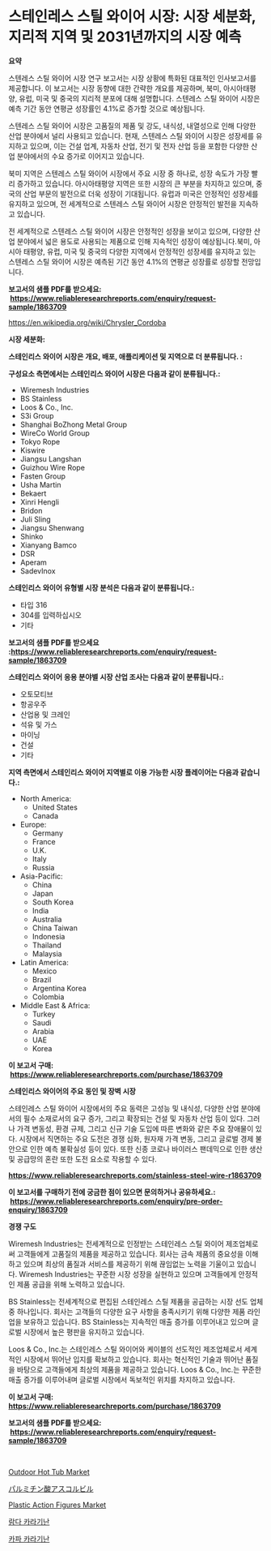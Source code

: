 <p><h1>스테인레스 스틸 와이어 시장: 시장 세분화, 지리적 지역 및 2031년까지의 시장 예측</h1></p><p><strong>요약</strong></p>
<p><p>스텐레스 스틸 와이어 시장 연구 보고서는 시장 상황에 특화된 대표적인 인사보고서를 제공합니다. 이 보고서는 시장 동향에 대한 간략한 개요를 제공하며, 북미, 아시아태평양, 유럽, 미국 및 중국의 지리적 분포에 대해 설명합니다. 스텐레스 스틸 와이어 시장은 예측 기간 동안 연평균 성장률인 4.1%로 증가할 것으로 예상됩니다.</p><p>스텐레스 스틸 와이어 시장은 고품질의 제품 및 강도, 내식성, 내열성으로 인해 다양한 산업 분야에서 널리 사용되고 있습니다. 현재, 스텐레스 스틸 와이어 시장은 성장세를 유지하고 있으며, 이는 건설 업계, 자동차 산업, 전기 및 전자 산업 등을 포함한 다양한 산업 분야에서의 수요 증가로 이어지고 있습니다.</p><p>북미 지역은 스텐레스 스틸 와이어 시장에서 주요 시장 중 하나로, 성장 속도가 가장 빨리 증가하고 있습니다. 아시아태평양 지역은 또한 시장의 큰 부분을 차지하고 있으며, 중국의 산업 부문의 발전으로 더욱 성장이 기대됩니다. 유럽과 미국은 안정적인 성장세를 유지하고 있으며, 전 세계적으로 스텐레스 스틸 와이어 시장은 안정적인 발전을 지속하고 있습니다.</p><p>전 세계적으로 스텐레스 스틸 와이어 시장은 안정적인 성장을 보이고 있으며, 다양한 산업 분야에서 넓은 용도로 사용되는 제품으로 인해 지속적인 성장이 예상됩니다.북미, 아시아 태평양, 유럽, 미국 및 중국의 다양한 지역에서 안정적인 성장세를 유지하고 있는 스텐레스 스틸 와이어 시장은 예측된 기간 동안 4.1%의 연평균 성장률로 성장할 전망입니다.</p></p>
<p><strong>보고서의 샘플 PDF를 받으세요: &nbsp;<a href="https://www.reliableresearchreports.com/enquiry/request-sample/1863709">https://www.reliableresearchreports.com/enquiry/request-sample/1863709</a></strong></p>
<p><a href="https://en.wikipedia.org/wiki/Chrysler_Cordoba">https://en.wikipedia.org/wiki/Chrysler_Cordoba</a></p>
<p><strong>시장 세분화:</strong></p>
<p><strong> 스테인리스 와이어 시장은 개요, 배포, 애플리케이션 및 지역으로 더 분류됩니다. :</strong></p>
<p><strong>구성요소 측면에서는 스테인리스 와이어 시장은 다음과 같이 분류됩니다.:</strong></p>
<p><ul><li>Wiremesh Industries</li><li>BS Stainless</li><li>Loos & Co., Inc.</li><li>S3i Group</li><li>Shanghai BoZhong Metal Group</li><li>WireCo World Group</li><li>Tokyo Rope</li><li>Kiswire</li><li>Jiangsu Langshan</li><li>Guizhou Wire Rope</li><li>Fasten Group</li><li>Usha Martin</li><li>Bekaert</li><li>Xinri Hengli</li><li>Bridon</li><li>Juli Sling</li><li>Jiangsu Shenwang</li><li>Shinko</li><li>Xianyang Bamco</li><li>DSR</li><li>Aperam</li><li>SadevInox</li></ul></p>
<p><strong> 스테인리스 와이어 유형별 시장 분석은 다음과 같이 분류됩니다.:</strong></p>
<p><ul><li>타입 316</li><li>304를 입력하십시오</li><li>기타</li></ul></p>
<p><strong>보고서의 샘플 PDF를 받으세요 :<a href="https://www.reliableresearchreports.com/enquiry/request-sample/1863709">https://www.reliableresearchreports.com/enquiry/request-sample/1863709</a></strong></p>
<p><strong> 스테인리스 와이어 응용 분야별 시장 산업 조사는 다음과 같이 분류됩니다.:</strong></p>
<p><ul><li>오토모티브</li><li>항공우주</li><li>산업용 및 크레인</li><li>석유 및 가스</li><li>마이닝</li><li>건설</li><li>기타</li></ul></p>
<p><strong>지역 측면에서 스테인리스 와이어 지역별로 이용 가능한 시장 플레이어는 다음과 같습니다.:</strong></p>
<p><ul>
    <li>
        North America:
        <ul>
            <li>United States</li>
            <li>Canada</li>
        </ul>
    </li>
    <li>
        Europe:
        <ul>
            <li>Germany</li>
            <li>France</li>
            <li>U.K.</li>
            <li>Italy</li>
            <li>Russia</li>
        </ul>
    </li>
    <li>
        Asia-Pacific:
        <ul>
            <li>China</li>
            <li>Japan</li>
            <li>South Korea</li>
            <li>India</li>
            <li>Australia</li>
            <li>China Taiwan</li>
            <li>Indonesia</li>
            <li>Thailand</li>
            <li>Malaysia</li>
        </ul>
    </li>
    <li>
        Latin America:
        <ul>
            <li>Mexico</li>
            <li>Brazil</li>
            <li>Argentina Korea</li>
            <li>Colombia</li>
        </ul>
    </li>
    <li>
        Middle East & Africa:
        <ul>
            <li>Turkey</li>
            <li>Saudi</li>
            <li>Arabia</li>
            <li>UAE</li>
            <li>Korea</li>
        </ul>
    </li>
    </ul></p>
<p><strong>이 보고서 구매: &nbsp;<a href="https://www.reliableresearchreports.com/purchase/1863709">https://www.reliableresearchreports.com/purchase/1863709</a></strong></p>
<p><strong>스테인리스 와이어의 주요 동인 및 장벽 시장</strong></p>
<p><p>스테인레스 스틸 와이어 시장에서의 주요 동력은 고성능 및 내식성, 다양한 산업 분야에서의 필수 소재로서의 요구 증가, 그리고 확장되는 건설 및 자동차 산업 등이 있다. 그러나 가격 변동성, 환경 규제, 그리고 신규 기술 도입에 따른 변화와 같은 주요 장애물이 있다. 시장에서 직면하는 주요 도전은 경쟁 심화, 원자재 가격 변동, 그리고 글로벌 경제 불안으로 인한 예측 불확실성 등이 있다. 또한 신종 코로나 바이러스 팬데믹으로 인한 생산 및 공급망의 혼란 또한 도전 요소로 작용할 수 있다.</p></p>
<p><strong><a href="https://www.reliableresearchreports.com/stainless-steel-wire-r1863709">https://www.reliableresearchreports.com/stainless-steel-wire-r1863709</a></strong></p>
<p><strong>이 보고서를 구매하기 전에 궁금한 점이 있으면 문의하거나 공유하세요.: &nbsp;<a href="https://www.reliableresearchreports.com/enquiry/pre-order-enquiry/1863709">https://www.reliableresearchreports.com/enquiry/pre-order-enquiry/1863709</a></strong></p>
<p><strong>경쟁 구도</strong></p>
<p><p>Wiremesh Industries는 전세계적으로 인정받는 스테인레스 스틸 와이어 제조업체로써 고객들에게 고품질의 제품을 제공하고 있습니다. 회사는 금속 제품의 중요성을 이해하고 있으며 최상의 품질과 서비스를 제공하기 위해 끊임없는 노력을 기울이고 있습니다. Wiremesh Industries는 꾸준한 시장 성장을 실현하고 있으며 고객들에게 안정적인 제품 공급을 위해 노력하고 있습니다.</p><p>BS Stainless는 전세계적으로 편집된 스테인레스 스틸 제품을 공급하는 시장 선도 업체 중 하나입니다. 회사는 고객들의 다양한 요구 사항을 충족시키기 위해 다양한 제품 라인업을 보유하고 있습니다. BS Stainless는 지속적인 매출 증가를 이루어내고 있으며 글로벌 시장에서 높은 평판을 유지하고 있습니다.</p><p>Loos & Co., Inc.는 스테인레스 스틸 와이어와 케이블의 선도적인 제조업체로서 세계적인 시장에서 뛰어난 입지를 확보하고 있습니다. 회사는 혁신적인 기술과 뛰어난 품질을 바탕으로 고객들에게 최상의 제품을 제공하고 있습니다. Loos & Co., Inc.는 꾸준한 매출 증가를 이루어내며 글로벌 시장에서 독보적인 위치를 차지하고 있습니다.</p></p>
<p><strong>이 보고서 구매: &nbsp; <a href="https://www.reliableresearchreports.com/purchase/1863709">https://www.reliableresearchreports.com/purchase/1863709</a></strong></p>
<p><strong>보고서의 샘플 PDF를 받으세요: &nbsp;<a href="https://www.reliableresearchreports.com/enquiry/request-sample/1863709">https://www.reliableresearchreports.com/enquiry/request-sample/1863709</a></strong><strong></strong></p>
<p>&nbsp;</p>
<p><p><a href="https://github.com/xvyfpyhu18/Market-Research-Report-List-1/blob/main/outdoor-hot-tub-market.md">Outdoor Hot Tub Market</a></p><p><a href="https://github.com/RandallRunte2023/Market-Research-Report-List-2/blob/main/763158931900.md">パルミチン酸アスコルビル</a></p><p><a href="https://github.com/Bryanturray6576/Market-Research-Report-List-1/blob/main/plastic-action-figures-market.md">Plastic Action Figures Market</a></p><p><a href="https://github.com/LuckeyCorbin/Market-Research-Report-List-2/blob/main/560140041546.md">람다 카라기난</a></p><p><a href="https://github.com/shampaakter36/Market-Research-Report-List-2/blob/main/873007941545.md">카파 카라기난</a></p></p>